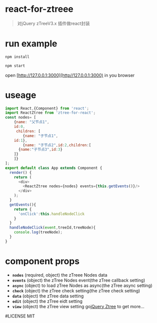 # react-for-ztreee

>对jQuery zTreeV3.x 插件做react封装
>>

# run example
```sh
npm install
```

```sh
npm start
```
open [http://127.0.0.1:3000](http//127.0.0.1:3000) in you browser

# useage
```javascript
import React,{Component} from 'react';
import ReactZtree from 'ztree-for-react';
const nodes= [
	{name: "父节点1",
    id:0,
     children: [
		{name: "子节点1",
    id:1},
		{name: "子节点2",id:2,children:[
      {name:"子节点3",id:3}
    ]}
	]}
];
export default class App extends Component {
  render() {
    return (
      <div>
        <ReactZtree nodes={nodes} events={this.getEvents()}/>
      </div>
    );
  }
  getEvents(){
    return {
      'onClick':this.handleNodeClick
    }
  }
  handleNodeClick(event,treeId,treeNode){
    console.log(treeNode);
  }
}
```
# component props
- **`nodes`** (required, object)
the zTreee Nodes data
- **`events`** (object)
the zTree Nodes event(the zTree callback setting)
- **`async`** (object)
to load zTree Nodes as async(the zTree async setting)
- **`check`** (object)
the zTree check setting(the zTree check setting)
- **`data`** (object)
the zTree data setting
- **`edit`** (object)
the zTree eidt setting
- **`view`** (object)
the zTree view setting
go[jQuery Ztree](http://www.treejs.cn/v3/api.php) to get more...

#LICENSE
MIT

